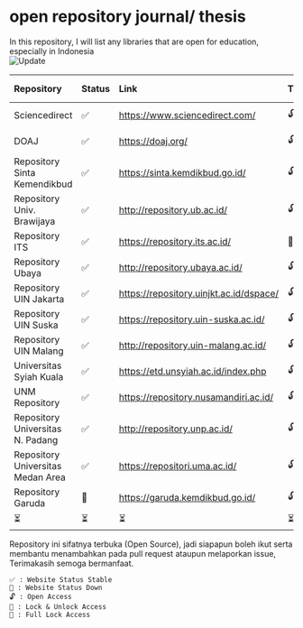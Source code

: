 # open repository journal/ thesis

In this repository, I will list any libraries that are open for education, especially in Indonesia <br>
![Update](https://img.shields.io/github/last-commit/fajriyan/open-repository?label=last%20update)

| Repository                        | Status | Link                                    | Type | Added on      | From   |
| :-------------------------------- | :----- | :-------------------------------------- | :--- | :------------ | :----- |
| Sciencedirect                     | ✅     | https://www.sciencedirect.com/          | 🔓   | February 2023 | Global |
| DOAJ                              | ✅     | https://doaj.org/                       | 🔓   | February 2023 | Global |
| Repository Sinta Kemendikbud      | ✅     | https://sinta.kemdikbud.go.id/          | 🔓   | February 2023 | IDN    |
| Repository Univ. Brawijaya        | ✅     | http://repository.ub.ac.id/             | 🔓   | February 2023 | IDN    |
| Repository ITS                    | ✅     | https://repository.its.ac.id/           | 🔐   | February 2023 | IDN    |
| Repository Ubaya                  | ✅     | http://repository.ubaya.ac.id/          | 🔓   | February 2023 | IDN    |
| Repository UIN Jakarta            | ✅     | https://repository.uinjkt.ac.id/dspace/ | 🔓   | February 2023 | IDN    |
| Repository UIN Suska              | ✅     | https://repository.uin-suska.ac.id/     | 🔓   | February 2023 | IDN    |
| Repository UIN Malang             | ✅     | http://repository.uin-malang.ac.id/     | 🔓   | February 2023 | IDN    |
| Universitas Syiah Kuala           | ✅     | https://etd.unsyiah.ac.id/index.php     | 🔓   | February 2023 | IDN    |
| UNM Repository                    | ✅     | https://repository.nusamandiri.ac.id/   | 🔓   | February 2023 | IDN    |
| Repository Universitas N. Padang  | ✅     | http://repository.unp.ac.id/            | 🔓   | February 2023 | IDN    |
| Repository Universitas Medan Area | ✅     | https://repositori.uma.ac.id/           | 🔓   | February 2023 | IDN    |
| Repository Garuda                 | 🐌     | https://garuda.kemdikbud.go.id/         | 🔓   | February 2023 | IDN    |
| ⏳                                | ⏳     | ⏳                                      | ⏳   | ⏳            | ⏳     |

Repository ini sifatnya terbuka (Open Source), jadi siapapun boleh ikut serta membantu menambahkan pada pull request ataupun melaporkan issue, Terimakasih semoga bermanfaat.

```
✅ : Website Status Stable
🔻 : Website Status Down
🔓 : Open Access
🔐 : Lock & Unlock Access
🔑 : Full Lock Access
```
